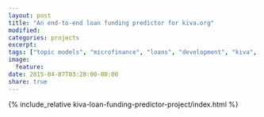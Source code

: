 ```yaml
---
layout: post
title: "An end-to-end loan funding predictor for kiva.org"
modified:
categories: projects
excerpt:
tags: ["topic models", "microfinance", "loans", "development", "kiva", "d3", "visualization", "end2end", "deployment"]
image:
  feature:
date: 2015-04-07T03:20:00-00:00
share: true
---
```


{% include_relative kiva-loan-funding-predictor-project/index.html %}
